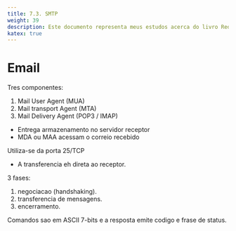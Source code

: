 ```yaml
---
title: 7.3. SMTP
weight: 39
description: Este documento representa meus estudos acerca do livro Redes de Computadores e a Internet - uma abordagem top down
katex: true
---
```

# Email
Tres componentes:
1. Mail User Agent (MUA)
2. Mail transport Agent (MTA)
3. Mail Delivery Agent (POP3 / IMAP)

- Entrega armazenamento no servidor receptor
- MDA ou MAA acessam o correio recebido

Utiliza-se da porta 25/TCP
- A transferencia eh direta ao receptor.

3 fases:

1. negociacao (handshaking).
2. transferencia de mensagens.
3. encerramento.

Comandos sao em ASCII 7-bits e a resposta emite codigo e frase de status.
